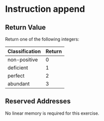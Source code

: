 # Instruction append

## Return Value

Return one of the following integers:

| Classification | Return |
|----------------|--------|
| non-positive   | 0      |
| deficient      | 1      |
| perfect        | 2      |
| abundant       | 3      |

## Reserved Addresses

No linear memory is required for this exercise.
